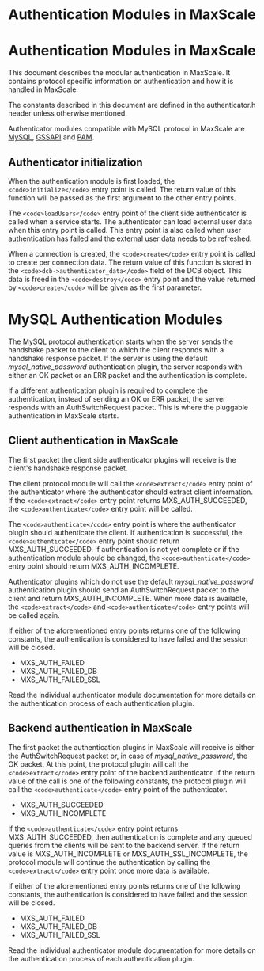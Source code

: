 
# Authentication Modules in MaxScale

# Authentication Modules in MaxScale


This document describes the modular authentication in MaxScale. It contains
protocol specific information on authentication and how it is handled in
MaxScale.


The constants described in this document are defined in the authenticator.h
header unless otherwise mentioned.


Authenticator modules compatible with MySQL protocol in MaxScale are
[MySQL](mariadb-maxscale-24-mysql-authenticator.md), [GSSAPI](mariadb-maxscale-24-gssapi-client-authenticator.md) and
[PAM](mariadb-maxscale-24-pam-authenticator.md).


## Authenticator initialization


When the authentication module is first loaded, the `<code>initialize</code>` entry point is
called. The return value of this function will be passed as the first argument
to the other entry points.


The `<code>loadUsers</code>` entry point of the client side authenticator is called when a
service starts. The authenticator can load external user data when this entry
point is called. This entry point is also called when user authentication has
failed and the external user data needs to be refreshed.


When a connection is created, the `<code>create</code>` entry point is called to create per
connection data. The return value of this function is stored in the
`<code>dcb->authenticator_data</code>` field of the DCB object. This data is freed in the
`<code>destroy</code>` entry point and the value returned by `<code>create</code>` will be given as the
first parameter.


# MySQL Authentication Modules


The MySQL protocol authentication starts when the server sends the handshake
packet to the client to which the client responds with a handshake response
packet. If the server is using the default *mysql_native_password*
authentication plugin, the server responds with either an OK packet or an ERR
packet and the authentication is complete.


If a different authentication plugin is required to complete the authentication,
instead of sending an OK or ERR packet, the server responds with an
AuthSwitchRequest packet. This is where the pluggable authentication in MaxScale
starts.


## Client authentication in MaxScale


The first packet the client side authenticator plugins will receive is the
client's handshake response packet.


The client protocol module will call the `<code>extract</code>` entry point of the
authenticator where the authenticator should extract client information. If the
`<code>extract</code>` entry point returns MXS_AUTH_SUCCEEDED, the `<code>authenticate</code>` entry point
will be called.


The `<code>authenticate</code>` entry point is where the authenticator plugin should
authenticate the client. If authentication is successful, the `<code>authenticate</code>`
entry point should return MXS_AUTH_SUCCEEDED. If authentication is not yet
complete or if the authentication module should be changed, the `<code>authenticate</code>`
entry point should return MXS_AUTH_INCOMPLETE.


Authenticator plugins which do not use the default *mysql_native_password*
authentication plugin should send an AuthSwitchRequest packet to the client and
return MXS_AUTH_INCOMPLETE. When more data is available, the `<code>extract</code>` and
`<code>authenticate</code>` entry points will be called again.


If either of the aforementioned entry points returns one of the following
constants, the authentication is considered to have failed and the session will
be closed.


* MXS_AUTH_FAILED
* MXS_AUTH_FAILED_DB
* MXS_AUTH_FAILED_SSL


Read the individual authenticator module documentation for more details on the
authentication process of each authentication plugin.


## Backend authentication in MaxScale


The first packet the authentication plugins in MaxScale will receive is either
the AuthSwitchRequest packet or, in case of *mysql_native_password*, the OK
packet. At this point, the protocol plugin will call the `<code>extract</code>` entry point
of the backend authenticator. If the return value of the call is one of the
following constants, the protocol plugin will call the `<code>authenticate</code>` entry
point of the authenticator.


* MXS_AUTH_SUCCEEDED
* MXS_AUTH_INCOMPLETE


If the `<code>authenticate</code>` entry point returns MXS_AUTH_SUCCEEDED, then
authentication is complete and any queued queries from the clients will be sent
to the backend server. If the return value is MXS_AUTH_INCOMPLETE or
MXS_AUTH_SSL_INCOMPLETE, the protocol module will continue the authentication by
calling the `<code>extract</code>` entry point once more data is available.


If either of the aforementioned entry points returns one of the following
constants, the authentication is considered to have failed and the session will
be closed.


* MXS_AUTH_FAILED
* MXS_AUTH_FAILED_DB
* MXS_AUTH_FAILED_SSL


Read the individual authenticator module documentation for more details on the
authentication process of each authentication plugin.
